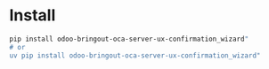 # Install

```bash
pip install odoo-bringout-oca-server-ux-confirmation_wizard"
# or
uv pip install odoo-bringout-oca-server-ux-confirmation_wizard"
```
